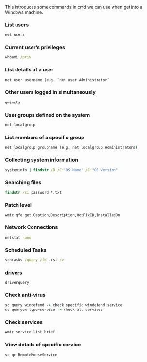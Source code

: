 This introduces some commands in cmd we can use when get into a Windows machine.

### List users
```cmd
net users
```
### Current user’s privileges
```cmd
whoami /priv
```
### List details of a user
```cmd
net user username (e.g. `net user Administrator`
```
### Other users logged in simultaneously
```cmd
qwinsta 
```
### User groups defined on the system
```cmd
net localgroup
```
### List members of a specific group
```cmd
net localgroup groupname (e.g. net localgroup Administrators)
```
### Collecting system information
```cmd
systeminfo | findstr /B /C:"OS Name" /C:"OS Version"
```
### Searching files
```cmd
findstr /si password *.txt
```
### Patch level
```cmd
wmic qfe get Caption,Description,HotFixID,InstalledOn
```
### Network Connections
```cmd
netstat -ano
```
### Scheduled Tasks
```cmd
schtasks /query /fo LIST /v
```
### drivers
```cmd
driverquery
```
### Check anti-virus
```cmd
sc query windefend -> check specific windefend service
sc queryex type=service -> check all services
```
### Check services
```cmd
wmic service list brief
```
### View details of specific service
```cmd
sc qc RemoteMouseService
```
